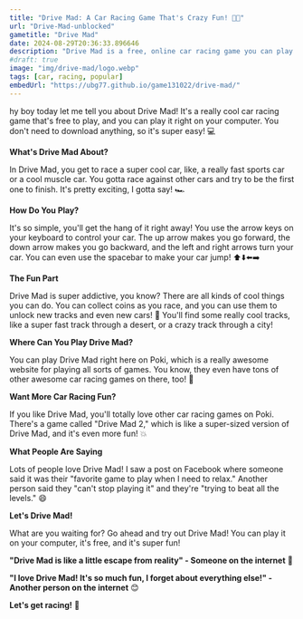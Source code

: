 ```yaml
---
title: "Drive Mad: A Car Racing Game That's Crazy Fun! 🚗💨"
url: "Drive-Mad-unblocked"
gametitle: "Drive Mad"
date: 2024-08-29T20:36:33.896646
description: "Drive Mad is a free, online car racing game you can play on your computer. It's super fun and addictive! Race against other cars, collect coins, and unlock new tracks. Play Drive Mad now!"
#draft: true
image: "img/drive-mad/logo.webp"
tags: [car, racing, popular]
embedUrl: "https://ubg77.github.io/game131022/drive-mad/"
---
```


hy boy today let me tell you about Drive Mad! It's a really cool car racing game that's free to play, and you can play it right on your computer.  You don't need to download anything, so it's super easy! 💻

**What's  Drive Mad About?**

In Drive Mad, you get to race a super cool car, like,  a really fast sports car or a cool muscle car.   You gotta race against other cars and try to be the first one to finish.  It's pretty exciting, I gotta say! 🏎️

**How  Do You Play?** 

It's so simple, you'll  get the hang of it right away!  You use the arrow keys on your keyboard to control your car.  The up arrow makes you go forward, the down arrow makes you go backward, and the left and right arrows turn your car.   You can even use the spacebar to make your car jump! ⬆️⬇️⬅️➡️  

**The Fun Part**

Drive Mad is super addictive, you know?  There are all kinds of cool things you can do.  You can collect coins as you race, and you can use them to unlock new tracks and even new cars! 🤑  You'll find some really cool tracks, like a super fast track through a desert, or a crazy track through a city!  

**Where Can You Play Drive Mad?**

You can play Drive Mad right here on Poki, which is a really awesome website for playing all sorts of games.  You know, they even have tons of other awesome car racing games on there, too!  🚗 

**Want More Car Racing Fun?** 

If you like Drive Mad, you'll totally love  other car racing games on Poki.  There's a game called "Drive Mad 2," which is like a super-sized version of Drive Mad, and it's even more fun! 💥

**What People Are Saying** 

Lots of people love Drive Mad!   I saw a post on Facebook where someone said it was their "favorite game to play when I need to relax."   Another person said they "can't stop playing it" and  they're "trying to beat all the levels."  😄

**Let's Drive Mad!**

What are you waiting for?  Go ahead and try out Drive Mad!  You can play it on your computer, it's free, and it's super fun!  

**"Drive Mad is like a little escape from reality" - Someone on the internet**  🤪

**"I love Drive Mad!  It's so much fun, I forget about everything else!" - Another person on the internet** 😊

**Let's get racing!** 🏁 

